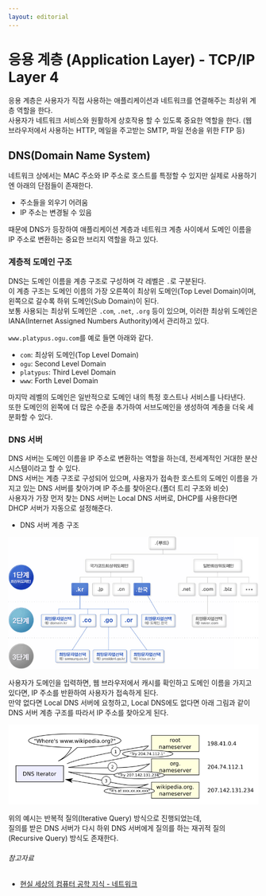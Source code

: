 ```yaml
---
layout: editorial
---
```


# 응용 계층 (Application Layer) - TCP/IP Layer 4

응용 계층은 사용자가 직접 사용하는 애플리케이션과 네트워크를 연결해주는 최상위 계층 역할을 한다.  
사용자가 네트워크 서비스와 원활하게 상호작용 할 수 있도록 중요한 역할을 한다.
(웹 브라우저에서 사용하는 HTTP, 메일을 주고받는 SMTP, 파일 전송을 위한 FTP 등)

## DNS(Domain Name System)

네트워크 상에서는 MAC 주소와 IP 주소로 호스트를 특정할 수 있지만 실제로 사용하기엔 아래의 단점들이 존재한다.

- 주소들을 외우기 어려움
- IP 주소는 변경될 수 있음

때문에 DNS가 등장하여 애플리케이션 계층과 네트워크 계층 사이에서 도메인 이름을 IP 주소로 변환하는 중요한 브리지 역할을 하고 있다.

### 계층적 도메인 구조

DNS는 도메인 이름을 계층 구조로 구성하며 각 레벨은 `.`로 구분된다.  
이 계층 구조는 도메인 이름의 가장 오른쪽이 최상위 도메인(Top Level Domain)이며, 왼쪽으로 갈수록 하위 도메인(Sub Domain)이 된다.  
보통 사용되는 최상위 도메인은 `.com`, `.net`, `.org` 등이 있으며, 이러한 최상위 도메인은 IANA(Internet Assigned Numbers Authority)에서 관리하고 있다.

`www.platypus.ogu.com`를 예로 들면 아래와 같다.

- `com`: 최상위 도메인(Top Level Domain)
- `ogu`: Second Level Domain
- `platypus`: Third Level Domain
- `www`: Forth Level Domain

마지막 레벨의 도메인은 일반적으로 도메인 내의 특정 호스트나 서비스를 나타낸다.  
또한 도메인의 왼쪽에 더 많은 수준을 추가하여 서브도메인을 생성하여 계층을 더욱 세분화할 수 있다.

### DNS 서버

DNS 서버는 도메인 이름을 IP 주소로 변환하는 역할을 하는데, 전세계적인 거대한 분산 시스템이라고 할 수 있다.  
DNS 서버는 계층 구조로 구성되어 있으며, 사용자가 접속한 호스트의 도메인 이름을 가지고 있는 DNS 서버를 찾아가며 IP 주소를 찾아온다.(폴더 트리 구조와 비슷)  
사용자가 가장 먼저 찾는 DNS 서버는 Local DNS 서버로, DHCP를 사용한다면 DHCP 서버가 자동으로 설정해준다.

- DNS 서버 계층 구조

![한국의 DNS 서버 계층 구조(한국인터넷정보센터)](image/domain_server_tree.png)

사용자가 도메인을 입력하면, 웹 브라우저에서 캐시를 확인하고 도메인 이름을 가지고 있다면, IP 주소를 반환하여 사용자가 접속하게 된다.  
만약 없다면 Local DNS 서버에 요청하고, Local DNS에도 없다면 아래 그림과 같이 DNS 서버 계층 구조를 따라서 IP 주소를 찾아오게 된다.

![DNS_Resolution_Mechanism(https://en.wikipedia.org/wiki/Domain_Name_System)](image/dns_resolution_mechanism.png)

위의 예시는 반복적 질의(Iterative Query) 방식으로 진행되었는데,  
질의를 받은 DNS 서버가 다시 하위 DNS 서버에게 질의를 하는 재귀적 질의(Recursive Query) 방식도 존재한다.

###### 참고자료

- [현실 세상의 컴퓨터 공학 지식 - 네트워크](https://fastcampus.co.kr/dev_online_newcomputer)